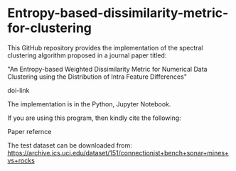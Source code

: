 # Entropy-based-dissimilarity-metric-for-clustering

This GitHub repository provides the implementation of the spectral clustering algorithm proposed in a journal paper titled:

"An Entropy-based Weighted Dissimilarity Metric for Numerical Data Clustering using the Distribution of Intra Feature Differences"

doi-link

The implementation is in the Python, Jupyter Notebook.

If you are using this program, then kindly cite the following:

Paper refernce

The test dataset can be downloaded from: https://archive.ics.uci.edu/dataset/151/connectionist+bench+sonar+mines+vs+rocks
